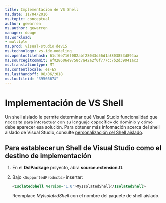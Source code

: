 ```yaml
---
title: Implementación de VS Shell
ms.date: 11/04/2016
ms.topic: conceptual
author: gewarren
ms.author: gewarren
manager: douge
ms.workload:
- multiple
ms.prod: visual-studio-dev15
ms.technology: vs-ide-modeling
ms.openlocfilehash: 61cf6e716f082abf28043d56d1a8803853d894aa
ms.sourcegitcommit: ef828606e9758c7a42a2f0f777c57b2d39041ac3
ms.translationtype: MT
ms.contentlocale: es-ES
ms.lasthandoff: 08/06/2018
ms.locfileid: "39566678"
---
```

# <a name="vs-shell-deployment"></a>Implementación de VS Shell

Un shell aislado le permite determinar qué Visual Studio funcionalidad que necesita para interactuar con su lenguaje específico de dominio y cómo debe aparecer esa solución. Para obtener más información acerca del shell aislado de Visual Studio, consulte [personalización del Shell aislado](../extensibility/customizing-the-isolated-shell.md).

## <a name="to-set-a-visual-studio-shell-as-the-deployment-target"></a>Para establecer un Shell de Visual Studio como el destino de implementación

1.  En el **DslPackage** proyecto, abra **source.extension.tt**.

2.  Bajo `<SupportedProducts>` insertar:

    ```xml
    <IsolatedShell Version="1.0">MyIsolatedShell</IsolatedShell>
    ```

     Reemplace *MyIsolatedShell* con el nombre del paquete de shell aislado.